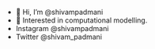 - 👋 Hi, I’m @shivampadmani
- 👀 Interested in computational modelling.
- Instagram @shivampadmani
- Twitter @shivam_padmani
<!---
shivampadmani/shivampadmani is a ✨ special ✨ repository because its `README.md` (this file) appears on your GitHub profile.
You can click the Preview link to take a look at your changes.
--->
